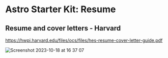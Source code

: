 # Astro Starter Kit: Resume 

## Resume and cover letters - Harvard
https://hwpi.harvard.edu/files/ocs/files/hes-resume-cover-letter-guide.pdf

![Screenshot 2023-10-18 at 16 37 07](https://github.com/Angelfire/astro-cv/assets/315504/6746ef78-95ce-4c89-8dae-6d278c8050d6)

